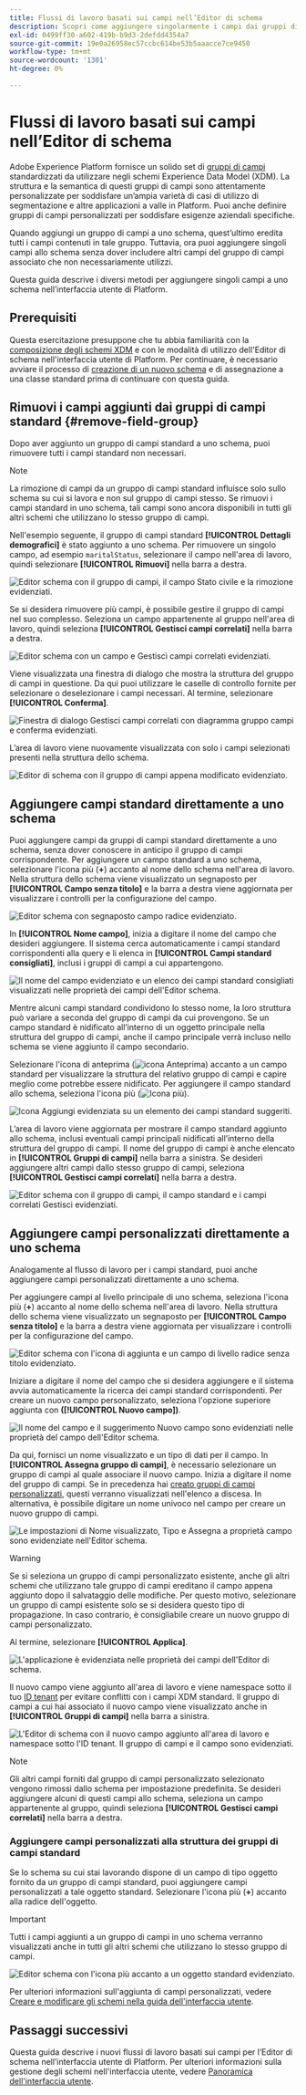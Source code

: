 ```yaml
---
title: Flussi di lavoro basati sui campi nell’Editor di schema
description: Scopri come aggiungere singolarmente i campi dai gruppi di campi esistenti agli schemi Experience Data Model (XDM).
exl-id: 0499ff30-a602-419b-b9d3-2defdd4354a7
source-git-commit: 19e0a26958ec57ccbc614be53b5aaacce7ce9450
workflow-type: tm+mt
source-wordcount: '1301'
ht-degree: 0%

---
```


# Flussi di lavoro basati sui campi nell’Editor di schema

Adobe Experience Platform fornisce un solido set di [gruppi di campi](../schema/composition.md#field-group) standardizzati da utilizzare negli schemi Experience Data Model (XDM). La struttura e la semantica di questi gruppi di campi sono attentamente personalizzate per soddisfare un’ampia varietà di casi di utilizzo di segmentazione e altre applicazioni a valle in Platform. Puoi anche definire gruppi di campi personalizzati per soddisfare esigenze aziendali specifiche.

Quando aggiungi un gruppo di campi a uno schema, quest’ultimo eredita tutti i campi contenuti in tale gruppo. Tuttavia, ora puoi aggiungere singoli campi allo schema senza dover includere altri campi del gruppo di campi associato che non necessariamente utilizzi.

Questa guida descrive i diversi metodi per aggiungere singoli campi a uno schema nell’interfaccia utente di Platform.

## Prerequisiti

Questa esercitazione presuppone che tu abbia familiarità con la [composizione degli schemi XDM](../schema/composition.md) e con le modalità di utilizzo dell&#39;Editor di schema nell&#39;interfaccia utente di Platform. Per continuare, è necessario avviare il processo di [creazione di un nuovo schema](./resources/schemas.md) e di assegnazione a una classe standard prima di continuare con questa guida.

## Rimuovi i campi aggiunti dai gruppi di campi standard {#remove-field-group}

Dopo aver aggiunto un gruppo di campi standard a uno schema, puoi rimuovere tutti i campi standard non necessari.

>[!NOTE]
>
>La rimozione di campi da un gruppo di campi standard influisce solo sullo schema su cui si lavora e non sul gruppo di campi stesso. Se rimuovi i campi standard in uno schema, tali campi sono ancora disponibili in tutti gli altri schemi che utilizzano lo stesso gruppo di campi.

Nell&#39;esempio seguente, il gruppo di campi standard **[!UICONTROL Dettagli demografici]** è stato aggiunto a uno schema. Per rimuovere un singolo campo, ad esempio `maritalStatus`, selezionare il campo nell&#39;area di lavoro, quindi selezionare **[!UICONTROL Rimuovi]** nella barra a destra.

![Editor schema con il gruppo di campi, il campo Stato civile e la rimozione evidenziati.](../images/ui/field-based-workflows/remove-single-field.png)

Se si desidera rimuovere più campi, è possibile gestire il gruppo di campi nel suo complesso. Seleziona un campo appartenente al gruppo nell&#39;area di lavoro, quindi seleziona **[!UICONTROL Gestisci campi correlati]** nella barra a destra.

![Editor schema con un campo e Gestisci campi correlati evidenziati.](../images/ui/field-based-workflows/manage-related-fields.png)

Viene visualizzata una finestra di dialogo che mostra la struttura del gruppo di campi in questione. Da qui puoi utilizzare le caselle di controllo fornite per selezionare o deselezionare i campi necessari. Al termine, selezionare **[!UICONTROL Conferma]**.

![Finestra di dialogo Gestisci campi correlati con diagramma gruppo campi e conferma evidenziati.](../images/ui/field-based-workflows/select-fields.png)

L’area di lavoro viene nuovamente visualizzata con solo i campi selezionati presenti nella struttura dello schema.

![Editor di schema con il gruppo di campi appena modificato evidenziato.](../images/ui/field-based-workflows/fields-added.png)

## Aggiungere campi standard direttamente a uno schema

Puoi aggiungere campi da gruppi di campi standard direttamente a uno schema, senza dover conoscere in anticipo il gruppo di campi corrispondente. Per aggiungere un campo standard a uno schema, selezionare l&#39;icona più (**+**) accanto al nome dello schema nell&#39;area di lavoro. Nella struttura dello schema viene visualizzato un segnaposto per **[!UICONTROL Campo senza titolo]** e la barra a destra viene aggiornata per visualizzare i controlli per la configurazione del campo.

![Editor schema con segnaposto campo radice evidenziato.](../images/ui/field-based-workflows/root-custom-field.png)

In **[!UICONTROL Nome campo]**, inizia a digitare il nome del campo che desideri aggiungere. Il sistema cerca automaticamente i campi standard corrispondenti alla query e li elenca in **[!UICONTROL Campi standard consigliati]**, inclusi i gruppi di campi a cui appartengono.

![Il nome del campo evidenziato e un elenco dei campi standard consigliati visualizzati nelle proprietà dei campi dell&#39;Editor schema.](../images/ui/field-based-workflows/standard-field-search.png)

Mentre alcuni campi standard condividono lo stesso nome, la loro struttura può variare a seconda del gruppo di campi da cui provengono. Se un campo standard è nidificato all’interno di un oggetto principale nella struttura del gruppo di campi, anche il campo principale verrà incluso nello schema se viene aggiunto il campo secondario.

Selezionare l&#39;icona di anteprima (![icona Anteprima](../images/ui/field-based-workflows/preview-icon.png)) accanto a un campo standard per visualizzare la struttura del relativo gruppo di campi e capire meglio come potrebbe essere nidificato. Per aggiungere il campo standard allo schema, seleziona l&#39;icona più (![Icona più](../images/ui/field-based-workflows/add-icon.png)).

![Icona Aggiungi evidenziata su un elemento dei campi standard suggeriti.](../images/ui/field-based-workflows/add-standard-field.png)

L’area di lavoro viene aggiornata per mostrare il campo standard aggiunto allo schema, inclusi eventuali campi principali nidificati all’interno della struttura del gruppo di campi. Il nome del gruppo di campi è anche elencato in **[!UICONTROL Gruppi di campi]** nella barra a sinistra. Se desideri aggiungere altri campi dallo stesso gruppo di campi, seleziona **[!UICONTROL Gestisci campi correlati]** nella barra a destra.

![Editor schema con il gruppo di campi, il campo standard e i campi correlati Gestisci evidenziati.](../images/ui/field-based-workflows/standard-field-added.png)

## Aggiungere campi personalizzati direttamente a uno schema

Analogamente al flusso di lavoro per i campi standard, puoi anche aggiungere campi personalizzati direttamente a uno schema.

Per aggiungere campi al livello principale di uno schema, seleziona l&#39;icona più (**+**) accanto al nome dello schema nell&#39;area di lavoro. Nella struttura dello schema viene visualizzato un segnaposto per **[!UICONTROL Campo senza titolo]** e la barra a destra viene aggiornata per visualizzare i controlli per la configurazione del campo.

![Editor schema con l&#39;icona di aggiunta e un campo di livello radice senza titolo evidenziato.](../images/ui/field-based-workflows/root-custom-field.png)

Iniziare a digitare il nome del campo che si desidera aggiungere e il sistema avvia automaticamente la ricerca dei campi standard corrispondenti. Per creare un nuovo campo personalizzato, seleziona l&#39;opzione superiore aggiunta con **([!UICONTROL Nuovo campo])**.

![Il nome del campo e il suggerimento Nuovo campo sono evidenziati nelle proprietà del campo dell&#39;Editor schema.](../images/ui/field-based-workflows/custom-field-search.png)

Da qui, fornisci un nome visualizzato e un tipo di dati per il campo. In **[!UICONTROL Assegna gruppo di campi]**, è necessario selezionare un gruppo di campi al quale associare il nuovo campo. Inizia a digitare il nome del gruppo di campi. Se in precedenza hai [creato gruppi di campi personalizzati](./resources/field-groups.md#create), questi verranno visualizzati nell&#39;elenco a discesa. In alternativa, è possibile digitare un nome univoco nel campo per creare un nuovo gruppo di campi.

![Le impostazioni di Nome visualizzato, Tipo e Assegna a proprietà campo sono evidenziate nell&#39;Editor schema.](../images/ui/field-based-workflows/select-field-group.png)

>[!WARNING]
>
>Se si seleziona un gruppo di campi personalizzato esistente, anche gli altri schemi che utilizzano tale gruppo di campi ereditano il campo appena aggiunto dopo il salvataggio delle modifiche. Per questo motivo, selezionare un gruppo di campi esistente solo se si desidera questo tipo di propagazione. In caso contrario, è consigliabile creare un nuovo gruppo di campi personalizzato.

Al termine, selezionare **[!UICONTROL Applica]**.

![L&#39;applicazione è evidenziata nelle proprietà dei campi dell&#39;Editor di schema.](../images/ui/field-based-workflows/apply-field.png)

Il nuovo campo viene aggiunto all&#39;area di lavoro e viene namespace sotto il tuo [ID tenant](../api/getting-started.md#know-your-tenant_id) per evitare conflitti con i campi XDM standard. Il gruppo di campi a cui hai associato il nuovo campo viene visualizzato anche in **[!UICONTROL Gruppi di campi]** nella barra a sinistra.

![L&#39;Editor di schema con il nuovo campo aggiunto all&#39;area di lavoro e namespace sotto l&#39;ID tenant. Il gruppo di campi e il campo sono evidenziati.](../images/ui/field-based-workflows/tenantId.png)

>[!NOTE]
>
>Gli altri campi forniti dal gruppo di campi personalizzato selezionato vengono rimossi dallo schema per impostazione predefinita. Se desideri aggiungere alcuni di questi campi allo schema, seleziona un campo appartenente al gruppo, quindi seleziona **[!UICONTROL Gestisci campi correlati]** nella barra a destra.

### Aggiungere campi personalizzati alla struttura dei gruppi di campi standard

Se lo schema su cui stai lavorando dispone di un campo di tipo oggetto fornito da un gruppo di campi standard, puoi aggiungere campi personalizzati a tale oggetto standard. Selezionare l&#39;icona più (**+**) accanto alla radice dell&#39;oggetto.

>[!IMPORTANT]
>
>Tutti i campi aggiunti a un gruppo di campi in uno schema verranno visualizzati anche in tutti gli altri schemi che utilizzano lo stesso gruppo di campi.

![Editor schema con l&#39;icona più accanto a un oggetto standard evidenziato.](../images/ui/field-based-workflows/add-field-to-standard-object.png)

Per ulteriori informazioni sull&#39;aggiunta di campi personalizzati, vedere [Creare e modificare gli schemi nella guida dell&#39;interfaccia utente](./resources/schemas.md#custom-fields-for-standard-groups).

## Passaggi successivi

Questa guida descrive i nuovi flussi di lavoro basati sui campi per l’Editor di schema nell’interfaccia utente di Platform. Per ulteriori informazioni sulla gestione degli schemi nell&#39;interfaccia utente, vedere [Panoramica dell&#39;interfaccia utente](./overview.md).
